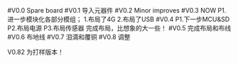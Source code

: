 #V0.0 
Spare board
#V0.1
导入元器件
#V0.2
Minor improves
#V0.3
NOW
P1.进一步模块化各部分模组；
1.布局了4G
2.布局了USB
#V0.4
P1.下一步MCU&SD
P2.布局电源
P3.布局传感器
完成布局，比想象的大一些！
#V0.5
完成布局和布线
#V0.6
布地线
#V0.7
泪滴和覆铜
#V0.8 
调整

V0.82 为打样版本！
